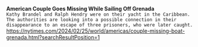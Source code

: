 **American Couple Goes Missing While Sailing Off Grenada**\
`Kathy Brandel and Ralph Hendry were on their yacht in the Caribbean. The authorities are looking into a possible connection in their disappearance to an escape of three prisoners, who were later caught.`\
https://nytimes.com/2024/02/25/world/americas/couple-missing-boat-grenada.html?searchResultPosition=1

